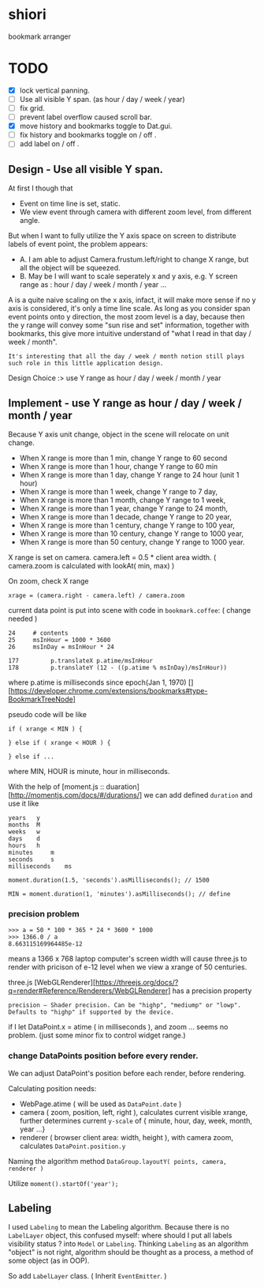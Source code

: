 shiori
======

bookmark arranger

TODO
====

- [x] lock vertical panning.
- [ ] Use all visible Y span. (as hour / day / week / year)
- [ ] fix grid.
- [ ] prevent label overflow caused scroll bar.
- [x] move history and bookmarks toggle to Dat.gui.
- [ ] fix history and bookmarks toggle on / off .
- [ ] add label on / off .

## Design - Use all visible Y span.

At first I though that

* Event on time line is set, static.
* We view event through camera with different zoom level, from different angle.

But when I want to fully utilize the Y axis space on screen to distribute labels of event point, the problem appears:

* A. I am able to adjust Camera.frustum.left/right to change X range, but all the object will be squeezed.
* B. May be I will want to scale seperately x and y axis, e.g. Y screen range as : hour / day / week / month / year ...

A is a quite naive scaling on the x axis, infact, it will make more sense if no y axis is considered, it's only a time line scale.
As long as you consider span event points onto y direction, the most zoom level is a day, because then the y range will convey some "sun rise and set" information, together with bookmarks, this give more intuitive understand of "what I read in that day / week / month".

`It's interesting that all the day / week / month notion still plays such role in this little application design.`

Design Choice :> use Y range as hour / day / week / month / year

## Implement - use Y range as hour / day / week / month / year

Because Y axis unit change, object in the scene will relocate on unit change.

* When X range is more than 1 min, change Y range to 60 second
* When X range is more than 1 hour, change Y range to 60 min
* When X range is more than 1 day, change Y range to 24 hour (unit 1 hour)
* When X range is more than 1 week, change Y range to 7 day,
* When X range is more than 1 month, change Y range to 1 week,
* When X range is more than 1 year, change Y range to 24 month,
* When X range is more than 1 decade, change Y range to 20 year,
* When X range is more than 1 century, change Y range to 100 year,
* When X range is more than 10 century, change Y range to 1000 year,
* When X range is more than 50 century, change Y range to 1000 year.

X range is set on camera.  camera.left = 0.5 * client area width. ( camera.zoom is calculated with lookAt( min, max) )

On zoom, check X range

    xrage = (camera.right - camera.left) / camera.zoom

current data point is put into scene with code in `bookmark.coffee`: ( change needed )

    24     # contents
    25     msInHour = 1000 * 3600
    26     msInDay = msInHour * 24

    177         p.translateX p.atime/msInHour
    178         p.translateY (12 - ((p.atime % msInDay)/msInHour))

where p.atime is milliseconds since epoch(Jan 1, 1970) [][https://developer.chrome.com/extensions/bookmarks#type-BookmarkTreeNode]

pseudo code will be like

    if ( xrange < MIN ) {

    } else if ( xrange < HOUR ) {

    } else if ...

where MIN, HOUR is minute, hour in milliseconds.


With the help of [moment.js :: duaration][http://momentjs.com/docs/#/durations/] we can add defined `duration` and use it like

    years   y
    months  M
    weeks   w
    days    d
    hours   h
    minutes     m
    seconds     s
    milliseconds    ms

    moment.duration(1.5, 'seconds').asMilliseconds(); // 1500

    MIN = moment.duration(1, 'minutes').asMilliseconds(); // define

### precision problem

    >>> a = 50 * 100 * 365 * 24 * 3600 * 1000
    >>> 1366.0 / a
    8.663115169964485e-12

means a 1366 x 768 laptop computer's screen width will cause three.js to render with pricison of e-12 level when we view a xrange of 50 centuries.

three.js [WebGLRenderer][https://threejs.org/docs/?q=render#Reference/Renderers/WebGLRenderer] has a precision property

    precision — Shader precision. Can be "highp", "mediump" or "lowp". Defaults to "highp" if supported by the device.

if I let DataPoint.x = atime ( in milliseconds ), and zoom ... seems no problem.  (just some minor fix to control widget range.)

### change DataPoints position before every render.

We can adjust DataPoint's position before each render, before rendering.

Calculating position needs:

* WebPage.atime ( will be used as `DataPoint.date` )
* camera ( zoom, position, left, right ), calculates current visible xrange, further determines current `y-scale` of { minute, hour, day, week, month, year ...}
* renderer ( browser client area: width, height ), with camera zoom, calculates `DataPoint.position.y`

Naming the algorithm method `DataGroup.layoutY( points, camera, renderer )` 

Utilize `moment().startOf('year');` 

## Labeling 

I used `Labeling` to mean the Labeling algorithm.  Because there is no `LabelLayer` object, this confused myself: where should I put all labels visibility status ? into `Model` or `Labeling`.  Thinking `Labeling` as an algorithm "object" is not right, algorithm should be thought as a process, a method of some object (as in OOP).

So add `LabelLayer` class.  ( Inherit `EventEmitter`. )

